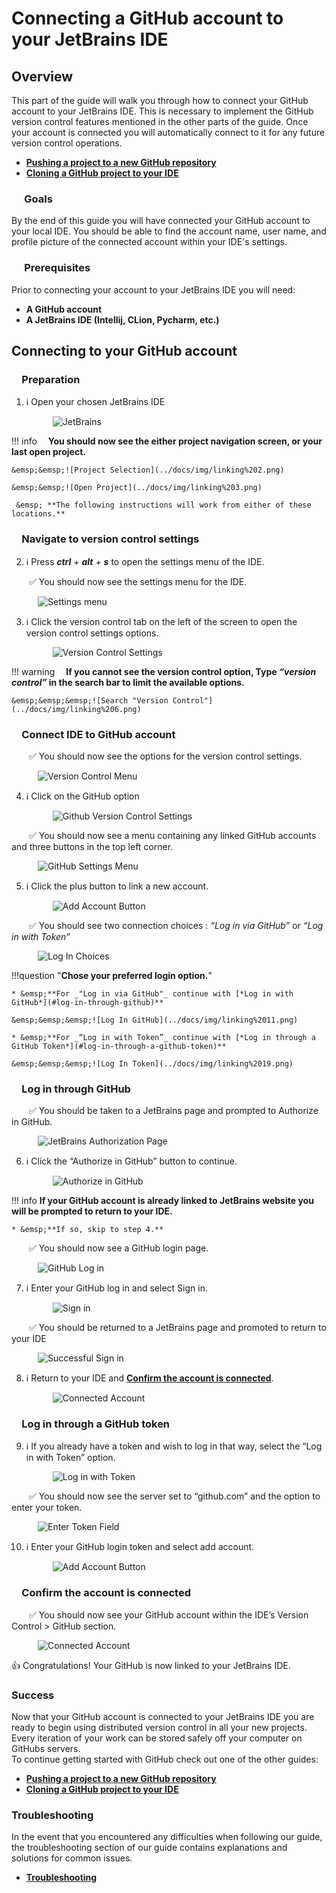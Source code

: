 # Connecting a GitHub account to your JetBrains IDE

## Overview

This part of the guide will walk you through how to connect your GitHub account to your JetBrains IDE.
This is necessary to implement the GitHub version control features mentioned in the other parts of the guide. Once your account is connected you will automatically connect to it for any future version control operations.  

* [**Pushing a project to a new GitHub repository**](Pushing-a-project-to-GitHub.md)
* [**Cloning a GitHub project to your IDE**](Connecting-to-GitHub.md)

### &emsp; Goals

By the end of this guide you will have connected your GitHub account to your local IDE. You should be able to find the account name, user name, and profile picture of the connected account within your IDE's settings.

### &emsp; Prerequisites

Prior to connecting your account to your JetBrains IDE you will need:  

* **A GitHub account**
* **A JetBrains IDE (Intellij, CLion, Pycharm, etc.)**

## Connecting to your GitHub account

### &emsp;Preparation

1. ℹ️ Open your chosen JetBrains IDE

    &emsp;&emsp;&emsp;![JetBrains](../docs/img/linking%201.png)

!!! info
     &emsp;**You should now see the either project navigation screen, or your last open project.**

    &emsp;&emsp;![Project Selection](../docs/img/linking%202.png)

    &emsp;&emsp;![Open Project](../docs/img/linking%203.png)

     &emsp; **The following instructions will work from either of these locations.**

### &emsp;Navigate to version control settings

2. ℹ️ Press _**ctrl** + **alt** + **s**_  to open the settings menu of the IDE.

&emsp;&emsp;✅ You should now see the settings menu for the IDE.

&emsp;&emsp;&emsp;![Settings menu](../docs/img/linking%204.png)

3. ℹ️ Click the version control tab on the left of the screen to open the version control settings options.

    &emsp;&emsp;&emsp;![Version Control Settings](../docs/img/linking%205.png)

!!! warning
    &emsp;**If you cannot see the version control option, Type _“version control”_ in the search bar to limit the available options.**

    &emsp;&emsp;&emsp;![Search "Version Control"](../docs/img/linking%206.png)

### &emsp;Connect IDE to GitHub account

&emsp;&emsp;✅ You should now see the options for the version control settings.

&emsp;&emsp;&emsp;![Version Control Menu](../docs/img/linking%207.png)

4. ℹ️ Click on the GitHub option

    &emsp;&emsp;&emsp;![Github Version Control Settings](../docs/img/linking%208.png)

&emsp;&emsp;✅ You should now see a menu containing any linked GitHub accounts and three buttons in the top left corner.

&emsp;&emsp;&emsp;![GitHub Settings Menu](../docs/img/linking%209.png)

5. ℹ️ Click the plus button to link a new account.

    &emsp;&emsp;&emsp;![Add Account Button](../docs/img/linking%2010.png)

&emsp;&emsp;✅ You should see two connection choices : _“Log in via GitHub”_ or _“Log in with Token”_

&emsp;&emsp;&emsp;![Log In Choices](../docs/img/linking%2010.5.png)

!!!question "**Chose your preferred login option.**"

    * &emsp;**For _"Log in via GitHub"_ continue with [*Log in with GitHub*](#log-in-through-github)**

    &emsp;&emsp;&emsp;![Log In GitHub](../docs/img/linking%2011.png)

    * &emsp;**For _“Log in with Token”_ continue with [*Log in through a GitHub Token*](#log-in-through-a-github-token)**

    &emsp;&emsp;&emsp;![Log In Token](../docs/img/linking%2019.png)

### &emsp;Log in through GitHub

&emsp;&emsp;✅ You should be taken to a JetBrains page and prompted to Authorize in GitHub.

&emsp;&emsp;&emsp;![JetBrains Authorization Page](../docs/img/linking%2012.png)

6. ℹ️ Click the “Authorize in GitHub” button to continue.

    &emsp;&emsp;&emsp;![Authorize in GitHub](../docs/img/linking%2013.png)

!!! info
    **If your GitHub account is already linked to JetBrains website you will be prompted to return to your IDE.**

    * &emsp;**If so, skip to step 4.**

&emsp;&emsp;✅ You should now see a GitHub login page.

&emsp;&emsp;&emsp;![GitHub Log in](../docs/img/linking%2014.png)

7. ℹ️ Enter your GitHub log in and select Sign in.

    &emsp;&emsp;&emsp;![Sign in](../docs/img/linking%2015.png)

&emsp;&emsp;✅ You should be returned to a JetBrains page and promoted to return to your IDE

&emsp;&emsp;&emsp;![Successful Sign in](../docs/img/linking%2016.png)

8. ℹ️ Return to your IDE and [**Confirm the account is connected**](#confirm-the-account-is-connected).

    &emsp;&emsp;&emsp;![Connected Account](../docs/img/linking%2017.png)

### &emsp;Log in through a GitHub token

9. ℹ️ If you already have a token and wish to log in that way, select the “Log in with Token” option.

    &emsp;&emsp;&emsp;![Log in with Token](../docs/img/linking%2019.png)

&emsp;&emsp;✅ You should now see the server set to “github.com” and the option to enter your token.

&emsp;&emsp;&emsp;![Enter Token Field](../docs/img/linking%2020.png)

10. ℹ️ Enter your GitHub login token and select add account.

    &emsp;&emsp;&emsp;![Add Account Button](../docs/img/linking%2021.png)

### &emsp;Confirm the account is connected

&emsp;&emsp;✅ You should now see your GitHub account within the IDE’s Version Control > GitHub section.

&emsp;&emsp;&emsp;![Connected Account](../docs/img/linking%2018.png)

👍 Congratulations! Your GitHub is now linked to your JetBrains IDE.

### Success

Now that your GitHub account is connected to your JetBrains IDE you are ready to begin using distributed version control in all your new projects. Every iteration of your work can be stored safely off your computer on GitHubs servers.  
To continue getting started with GitHub check out one of the other guides:

* [**Pushing a project to a new GitHub repository**](Pushing-a-project-to-GitHub.md)
* [**Cloning a GitHub project to your IDE**](Cloning-a-GitHub-project.md)

### Troubleshooting

In the event that you encountered any difficulties when following our guide, the troubleshooting section of our guide contains explanations and solutions for common issues.

* [**Troubleshooting**](TroubleShooting.md)

